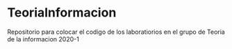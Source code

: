 # TeoriaInformacion
Repositorio para colocar el codigo de los laboratiorios en el grupo de Teoria de la informacion 2020-1
